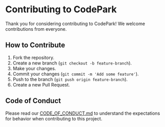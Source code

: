 # Contributing to CodePark

Thank you for considering contributing to CodePark! We welcome contributions from everyone.

## How to Contribute

1. Fork the repository.
2. Create a new branch (`git checkout -b feature-branch`).
3. Make your changes.
4. Commit your changes (`git commit -m 'Add some feature'`).
5. Push to the branch (`git push origin feature-branch`).
6. Create a new Pull Request.

## Code of Conduct

Please read our <a href="">CODE_OF_CONDUCT.md</a> to understand the expectations for behavior when contributing to this project.
